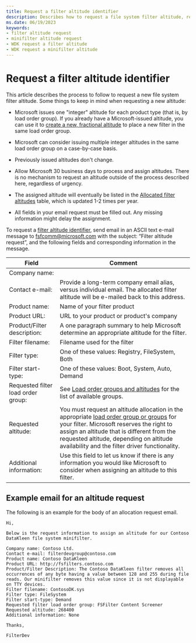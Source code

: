 ```yaml
---
title: Request a filter altitude identifier
description: Describes how to request a file system filter altitude, report a fractional altitude, or update information associated with an identifier
ms.date: 06/19/2023
keywords:
- filter altitude request
- minifilter altitude request
- WDK request a filter altitude
- WDK request a minifilter altitude
---
```


# Request a filter altitude identifier

This article describes the process to follow to request a new file system filter altitude. Some things to keep in mind when requesting a new altitude:

* Microsoft issues one "integer" altitude for each product type (that is, by load order group). If you already have a Microsoft-issued altitude, you can use it to [create a new, fractional altitude](load-order-groups-and-altitudes-for-minifilter-drivers.md#create-an-altitude) to place a new filter in the same load order group.

* Microsoft can consider issuing multiple integer altitudes in the same load order group on a case-by-case basis.

* Previously issued altitudes don't change.

* Allow Microsoft 30 business days to process and assign altitudes. There is no mechanism to request an altitude outside of the process described here, regardless of urgency.

* The assigned altitude will eventually be listed in the [Allocated filter altitudes](allocated-altitudes.md) table, which is updated 1-2 times per year.

* All fields in your email request must be filled out. Any missing information might delay the assignment.

To request a [filter altitude identifier](load-order-groups-and-altitudes-for-minifilter-drivers.md), send email in an ASCII text e-mail message to [fsfcomm@microsoft.com](mailto:fsfcomm@microsoft.com?subject=Filter%20altitude%20request) with the subject: “Filter altitude request”, and the following fields and corresponding information in the message.

| Field | Comment |
| ----- | ------- |
| Company name:    |  |
| Contact e-mail:  | Provide a long-term company email alias, versus individual email. The allocated filter altitude will be e-mailed back to this address. |
| Product name:    | Name of your filter product |
| Product URL:     | URL to your product or product's company |
| Product/Filter description: | A one paragraph summary to help Microsoft determine an appropriate altitude for the filter. |
| Filter filename: | Filename used for the filter |
| Filter type:     | One of these values: Registry, FileSystem, Both |
| Filter start-type: | One of these values: Boot, System, Auto, Demand |
| Requested filter load order group: | See [Load order groups and altitudes](load-order-groups-and-altitudes-for-minifilter-drivers.md) for the list of available groups. |
| Requested altitude: | You must request an altitude allocation in the appropriate [load order group or groups](load-order-groups-and-altitudes-for-minifilter-drivers.md) for your filter. Microsoft reserves the right to assign an altitude that is different from the requested altitude, depending on altitude availability and the filter driver functionality. |
| Additional information: | Use this field to let us know if there is any information you would like Microsoft to consider when assigning an altitude to this filter. |

## Example email for an altitude request

The following is an example for the body of an allocation request email.

``` syntax
Hi,

Below is the request information to assign an altitude for our Contoso DataKleen file system minifilter.

Company name: Contoso Ltd.
Contact e-mail: filterdevgroup@contoso.com
Product name: Contoso DataKleen
Product URL: http://fsfilters.contoso.com
Product/Filter Description: The Contoso DataKleen filter removes all occurrences of any byte having a value between 128 and 255 during file reads. Our minifilter removes this value since it is not displayable on TTY devices.
Filter filename: ContosoDK.sys
Filter type: FileSystem
Filter start-type: Demand
Requested filter load order group: FSFilter Content Screener
Requested altitude: 268400
Additional information: None

Thanks,

FilterDev
```
